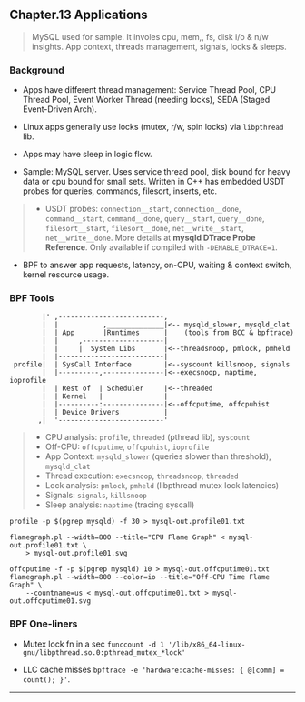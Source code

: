 
## Chapter.13 Applications

> MySQL used for sample. It involes cpu, mem,, fs, disk i/o & n/w insights. App context, threads management, signals, locks & sleeps.

### Background

* Apps have different thread management: Service Thread Pool, CPU Thread Pool, Event Worker Thread (needing locks), SEDA (Staged Event-Driven Arch).

* Linux apps generally use locks (mutex, r/w, spin locks) via `libpthread` lib.

* Apps may have sleep in logic flow.

* Sample: MySQL server. Uses service thread pool, disk bound for heavy data or cpu bound for small sets. Written in C++ has embedded USDT probes for queries, commands, filesort, inserts, etc.

> * USDT probes: `connection__start`, `connection__done`, `command__start`, `command__done`, `query__start`, `query__done`, `filesort__start`, `filesort__done`, `net__write__start`, `net__write__done`. More details at **mysqld DTrace Probe Reference**.
> Only available if compiled with `-DENABLE_DTRACE=1`.

* BPF to answer app requests, latency, on-CPU, waiting & context switch, kernel resource usage.


### BPF Tools

```
        |' ,--------------------------,
        |  |           ,______________|<-- mysqld_slower, mysqld_clat
        |  | App       |Runtimes      |    (tools from BCC & bpftrace)
        |  |     ,--------------------|
        |  |     |  System Libs       |<--threadsnoop, pmlock, pmheld
        |  |--------------------------|
 profile|  | SysCall Interface        |<--syscount killsnoop, signals
        |  |----------,---------------|<--execsnoop, naptime, ioprofile
        |  | Rest of  | Scheduler     |<--threaded
        |  | Kernel   |               |
        |  |----------:---------------|<--offcputime, offcpuhist
        |  | Device Drivers           |
       ,|  '--------------------------'
```

> * CPU analysis: `profile`, `threaded` (pthread lib), `syscount`
> * Off-CPU: `offcputime`, `offcpuhist`, `ioprofile`
> * App Context: `mysqld_slower` (queries slower than threshold), `mysqld_clat`
> * Thread execution: `execsnoop`, `threadsnoop`, `threaded`
> * Lock analysis: `pmlock`, `pmheld` (libpthread mutex lock latencies)
> * Signals: `signals`, `killsnoop`
> * Sleep analysis: `naptime` (tracing syscall)

```
profile -p $(pgrep mysqld) -f 30 > mysql-out.profile01.txt

flamegraph.pl --width=800 --title="CPU Flame Graph" < mysql-out.profile01.txt \
    > mysql-out.profile01.svg

offcputime -f -p $(pgrep mysqld) 10 > mysql-out.offcputime01.txt
flamegraph.pl --width=800 --color=io --title="Off-CPU Time Flame Graph" \
    --countname=us < mysql-out.offcputime01.txt > mysql-out.offcputime01.svg
```


### BPF One-liners

* Mutex lock fn in a sec `funccount -d 1 '/lib/x86_64-linux-gnu/libpthread.so.0:pthread_mutex_*lock'`

* LLC cache misses `bpftrace -e 'hardware:cache-misses: { @[comm] = count(); }'`.

---
